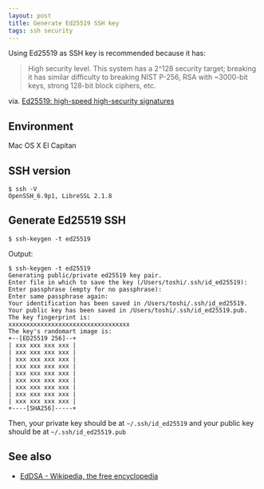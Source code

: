 ```yaml
---
layout: post
title: Generate Ed25519 SSH key
tags: ssh security
---
```


Using Ed25519 as SSH key is recommended because it has:

> High security level. This system has a 2^128 security target; breaking it has similar difficulty to breaking NIST P-256, RSA with ~3000-bit keys, strong 128-bit block ciphers, etc.

via. [Ed25519: high-speed high-security signatures](http://ed25519.cr.yp.to/)

## Environment

Mac OS X El Capitan

## SSH version

```
$ ssh -V
OpenSSH_6.9p1, LibreSSL 2.1.8
```

## Generate Ed25519 SSH

```
$ ssh-keygen -t ed25519
```

Output:

```
$ ssh-keygen -t ed25519
Generating public/private ed25519 key pair.
Enter file in which to save the key (/Users/toshi/.ssh/id_ed25519):
Enter passphrase (empty for no passphrase):
Enter same passphrase again:
Your identification has been saved in /Users/toshi/.ssh/id_ed25519.
Your public key has been saved in /Users/toshi/.ssh/id_ed25519.pub.
The key fingerprint is:
xxxxxxxxxxxxxxxxxxxxxxxxxxxxxxxxxx
The key's randomart image is:
+--[ED25519 256]--+
| xxx xxx xxx xxx |
| xxx xxx xxx xxx |
| xxx xxx xxx xxx |
| xxx xxx xxx xxx |
| xxx xxx xxx xxx |
| xxx xxx xxx xxx |
| xxx xxx xxx xxx |
| xxx xxx xxx xxx |
| xxx xxx xxx xxx |
+----[SHA256]-----+
```

Then, your private key should be at `~/.ssh/id_ed25519` and your public key should be at `~/.ssh/id_ed25519.pub`

## See also

- [EdDSA - Wikipedia, the free encyclopedia](https://en.wikipedia.org/wiki/EdDSA)
